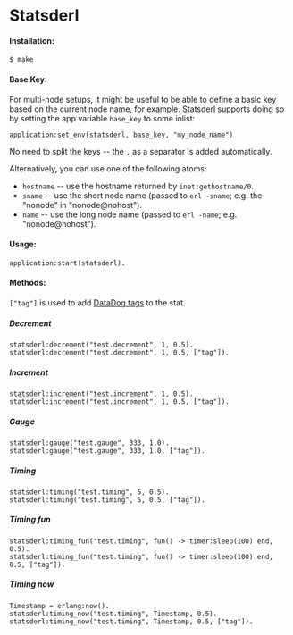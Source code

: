# Statsderl
#### Installation:

    $ make

#### Base Key:

For multi-node setups, it might be useful to be able to define a basic key based on the current node name, for example. Statsderl supports doing so by setting the app variable `base_key` to some iolist:

    application:set_env(statsderl, base_key, "my_node_name")

No need to split the keys -- the `.` as a separator is added automatically.

Alternatively, you can use one of the following atoms:

 * `hostname` -- use the hostname returned by `inet:gethostname/0`.
 * `sname` -- use the short node name (passed to `erl -sname`; e.g. the "nonode" in "nonode@nohost").
 * `name` -- use the long node name (passed to `erl -name`; e.g. "nonode@nohost").

#### Usage:
    application:start(statsderl).

#### Methods:

`["tag"]` is used to add [DataDog tags](https://github.com/DataDog/dogapi/blob/master/src/dogapi/stats/statsd.py#L30) to the stat.

##### Decrement
    statsderl:decrement("test.decrement", 1, 0.5).
    statsderl:decrement("test.decrement", 1, 0.5, ["tag"]).
    
##### Increment
    statsderl:increment("test.increment", 1, 0.5).
    statsderl:increment("test.increment", 1, 0.5, ["tag"]).

##### Gauge
    statsderl:gauge("test.gauge", 333, 1.0).
    statsderl:gauge("test.gauge", 333, 1.0, ["tag"]).

##### Timing
    statsderl:timing("test.timing", 5, 0.5).
    statsderl:timing("test.timing", 5, 0.5, ["tag"]).

##### Timing fun
    statsderl:timing_fun("test.timing", fun() -> timer:sleep(100) end, 0.5).
    statsderl:timing_fun("test.timing", fun() -> timer:sleep(100) end, 0.5, ["tag"]).

##### Timing now
    Timestamp = erlang:now().
    statsderl:timing_now("test.timing", Timestamp, 0.5).
    statsderl:timing_now("test.timing", Timestamp, 0.5, ["tag"]).
